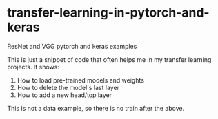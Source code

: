 # transfer-learning-in-pytorch-and-keras
ResNet and VGG pytorch and keras examples

This is just a snippet of code that often helps me in my transfer learning projects. It shows:

1. How to load pre-trained models and weights
2. How to delete the model's last layer
3. How to add a new head/top layer

This is not a data example, so there is no train after the above.
